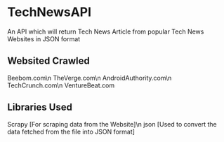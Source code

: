 # TechNewsAPI
An API which will return Tech News Article from popular Tech News Websites in JSON format

## Websited Crawled
Beebom.com\n
TheVerge.com\n
AndroidAuthority.com\n
TechCrunch.com\n
VentureBeat.com

## Libraries Used
Scrapy [For scraping data from the Website]\n
json [Used to convert the data fetched from the file into JSON format]
